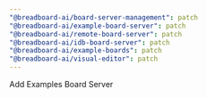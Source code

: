 ```yaml
---
"@breadboard-ai/board-server-management": patch
"@breadboard-ai/example-board-server": patch
"@breadboard-ai/remote-board-server": patch
"@breadboard-ai/idb-board-server": patch
"@breadboard-ai/example-boards": patch
"@breadboard-ai/visual-editor": patch
---
```


Add Examples Board Server
